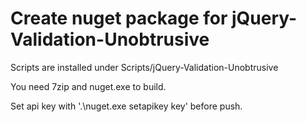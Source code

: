 # Create nuget package for jQuery-Validation-Unobtrusive

Scripts are installed under Scripts/jQuery-Validation-Unobtrusive

You need 7zip and nuget.exe to build.

Set api key with '.\nuget.exe setapikey key' before push.